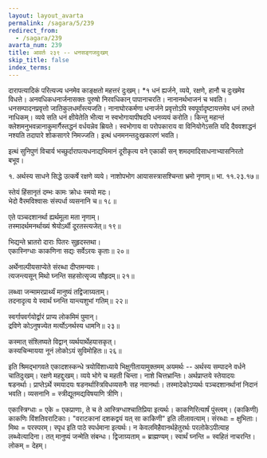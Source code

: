 ```yaml
---
layout: layout_avarta
permalink: /sagara/5/239
redirect_from:
  - /sagara/239
avarta_num: 239
title: आवर्तः २३९ -- धनसङ्गजदुःखम्
skip_title: false
index_terms: 
---
```


दारापत्यादिकं परित्यज्य धनमेव
काङ्क्षतो महत्तरं दुःखम्।
*१ धनं ह्यर्जने, व्यये, रक्षणे, हानौ च दुःखमेव
विधत्ते। अनवधिकधनार्जनासक्तः पुरुषो निरवधिकान् पापानाचरति। नानानर्थभाजनं च भवति। धनसम्पादनप्रवृत्तो जातिकुलधर्मांस्त्यजति। नानाघोरकर्मणा धनार्जने प्रवृत्तोऽपि स्वपूर्वादृष्टायत्तमेव धनं लभते नाधिकम्। व्यये
सति धनं क्षीयेतेति भीत्या न स्वभोगायापीषदपि धनव्ययं करोति। किन्तु
महान्तं क्लेशमनुभवन्नानाकुमार्गैस्तद्धनं वर्धयन्नेव म्रियते। स्वभोगाय वा
परोपकाराय वा विनियोगेऽसति यदि दैववशाद्धनं नश्यति तदापारे शोकसागरे निमज्जति। इत्थं धनमनन्तदुःखकारणं भवति।

इत्थं सुनिपुणं विचार्य भच्छुर्दारापत्यधनाद्यभिमानं दूरीकृत्य वने
एकाकी सन् शमदमादिसाधनाभ्यासनिरतो बभूव।

<div class="footnote" markdown="1">
१. अर्थस्य साधने सिद्धे उत्कर्षे रक्षणे व्यये।  
नाशोपभोग आयासस्त्रासश्चिन्ता भ्रमो नृणाम्॥ भा. ११.२३.१७॥

स्तेयं हिंसानृतं दम्भः कामः क्रोधः स्मयो मदः।  
भेदो वैरमविश्वासः संस्पर्धा व्यसनानि च॥ १८॥

एते पञ्चदशानर्था ह्यर्थमूला मता नृणाम्।  
तस्मादर्थमनर्थाख्यं श्रेयोऽर्थी दूरतस्त्यजेत्॥ १९॥

भिद्यन्ते भ्रातरो दाराः पितरः सुहृदस्तथा।  
एकास्निग्धाः काकणिना सद्यः सर्वेऽरयः कृताः॥ २०॥

अर्थेनाल्पीयसाप्येते संरब्धा दीप्तमन्यवः।  
त्यजन्त्यसून् मिथो घ्नन्ति सहसोत्सृज्य सौहृदम्॥ २१॥

लब्ध्वा जन्मामरप्रार्थ्यं मानुष्यं तद्विजाग्र्यताम्।  
तदनादृत्य ये स्वार्थं घ्नन्ति यान्त्यशुभां गतिम्॥ २२॥

स्वर्गापवर्गयोर्द्वारं प्राप्य लोकमिमं पुमान्।  
द्रविणे कोऽनुषज्येत मर्त्योऽनर्थस्य धामनि॥ २३॥

कस्मात् संश्लिष्यते विद्वान् व्यर्थयार्थेहयासकृत्।  
कस्यचिन्मायया नूनं लोकोऽयं सुविमोहितः॥ २६॥

इति श्रिमद्भागवते एकादशस्कन्धे त्रयोविंशाध्याये भिक्षुगीतायामुक्तमम् अयमर्थः -- 
अर्थस्य सम्पादने वर्धने चातिदुःखम्। रक्षणे महद्दुःखम्। व्यये
भोगे च महती चिन्ता। नाशे चित्तभ्रान्तिः। अर्थप्राप्तये स्तेयादयः षडनर्थाः। प्राप्तेऽर्थे
स्मयादयः षडनर्थास्त्रिविधव्यसनैः सह नवानर्थाः। तस्मादेकोऽप्यर्थः पञ्चदशानर्थानां
निदानं भवति। व्यसनानि = स्त्रीद्यूतमद्यविषयाणि त्रीणि।

एकास्त्रिग्धाः = एके = एकप्राणाः, ते च ते आस्त्रिग्धाश्चातिप्रिया इत्यर्थः। काकणिरित्यार्षं पुंस्त्वम्। (काकिणी) काकणिः विंशतिवराटिकाः। "वराटकानां दशकद्वयं
यत् सा काकिणी" इति लीलावत्याम्। संरब्धाः = क्षुभिताः। मिथः = परस्परम्।
स्पृध इति पाठे स्पर्धमाना इत्यर्थः। न केवलमिहैवानर्थहेतुरर्थः परलोकेऽपीत्याह
लब्ध्वेत्यादिना। तत् मानुष्यं जन्मेति संबन्धः। द्विजाग्र्यताम् = ब्राह्मण्यम्। स्वार्थं
घ्नन्ति = स्वहितं नाचरन्ति। लोकम् = देहम्।
</div>

